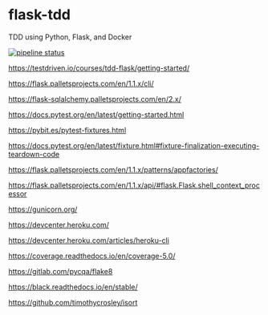 # flask-tdd

TDD using Python, Flask, and Docker

[![pipeline status](https://gitlab.com/terciero/flask-tdd/badges/master/pipeline.svg)](https://gitlab.com/terciero/flask-tdd/commits/master)


https://testdriven.io/courses/tdd-flask/getting-started/

https://flask.palletsprojects.com/en/1.1.x/cli/

https://flask-sqlalchemy.palletsprojects.com/en/2.x/

https://docs.pytest.org/en/latest/getting-started.html

https://pybit.es/pytest-fixtures.html

https://docs.pytest.org/en/latest/fixture.html#fixture-finalization-executing-teardown-code

https://flask.palletsprojects.com/en/1.1.x/patterns/appfactories/

https://flask.palletsprojects.com/en/1.1.x/api/#flask.Flask.shell_context_processor

https://gunicorn.org/

https://devcenter.heroku.com/

https://devcenter.heroku.com/articles/heroku-cli

https://coverage.readthedocs.io/en/coverage-5.0/

https://gitlab.com/pycqa/flake8

https://black.readthedocs.io/en/stable/

https://github.com/timothycrosley/isort
